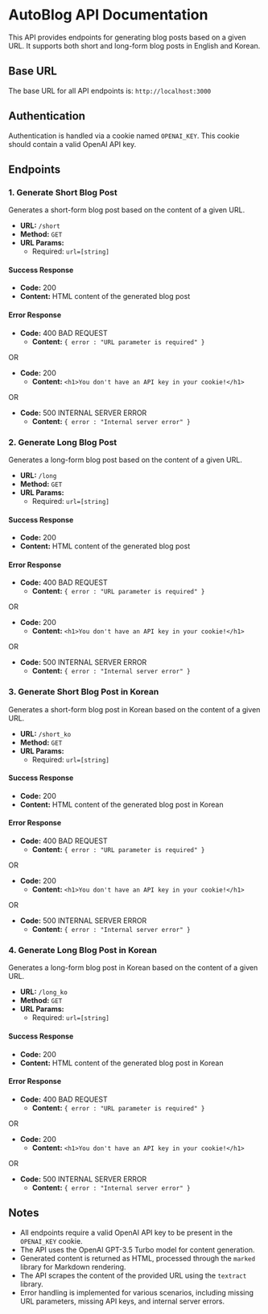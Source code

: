 # AutoBlog API Documentation

This API provides endpoints for generating blog posts based on a given URL. It supports both short and long-form blog posts in English and Korean.

## Base URL

The base URL for all API endpoints is: `http://localhost:3000`

## Authentication

Authentication is handled via a cookie named `OPENAI_KEY`. This cookie should contain a valid OpenAI API key.

## Endpoints

### 1. Generate Short Blog Post

Generates a short-form blog post based on the content of a given URL.

- **URL:** `/short`
- **Method:** `GET`
- **URL Params:** 
  - Required: `url=[string]`

#### Success Response

- **Code:** 200
- **Content:** HTML content of the generated blog post

#### Error Response

- **Code:** 400 BAD REQUEST
  - **Content:** `{ error : "URL parameter is required" }`

OR

- **Code:** 200
  - **Content:** `<h1>You don't have an API key in your cookie!</h1>`

OR

- **Code:** 500 INTERNAL SERVER ERROR
  - **Content:** `{ error : "Internal server error" }`

### 2. Generate Long Blog Post

Generates a long-form blog post based on the content of a given URL.

- **URL:** `/long`
- **Method:** `GET`
- **URL Params:** 
  - Required: `url=[string]`

#### Success Response

- **Code:** 200
- **Content:** HTML content of the generated blog post

#### Error Response

- **Code:** 400 BAD REQUEST
  - **Content:** `{ error : "URL parameter is required" }`

OR

- **Code:** 200
  - **Content:** `<h1>You don't have an API key in your cookie!</h1>`

OR

- **Code:** 500 INTERNAL SERVER ERROR
  - **Content:** `{ error : "Internal server error" }`

### 3. Generate Short Blog Post in Korean

Generates a short-form blog post in Korean based on the content of a given URL.

- **URL:** `/short_ko`
- **Method:** `GET`
- **URL Params:** 
  - Required: `url=[string]`

#### Success Response

- **Code:** 200
- **Content:** HTML content of the generated blog post in Korean

#### Error Response

- **Code:** 400 BAD REQUEST
  - **Content:** `{ error : "URL parameter is required" }`

OR

- **Code:** 200
  - **Content:** `<h1>You don't have an API key in your cookie!</h1>`

OR

- **Code:** 500 INTERNAL SERVER ERROR
  - **Content:** `{ error : "Internal server error" }`

### 4. Generate Long Blog Post in Korean

Generates a long-form blog post in Korean based on the content of a given URL.

- **URL:** `/long_ko`
- **Method:** `GET`
- **URL Params:** 
  - Required: `url=[string]`

#### Success Response

- **Code:** 200
- **Content:** HTML content of the generated blog post in Korean

#### Error Response

- **Code:** 400 BAD REQUEST
  - **Content:** `{ error : "URL parameter is required" }`

OR

- **Code:** 200
  - **Content:** `<h1>You don't have an API key in your cookie!</h1>`

OR

- **Code:** 500 INTERNAL SERVER ERROR
  - **Content:** `{ error : "Internal server error" }`

## Notes

- All endpoints require a valid OpenAI API key to be present in the `OPENAI_KEY` cookie.
- The API uses the OpenAI GPT-3.5 Turbo model for content generation.
- Generated content is returned as HTML, processed through the `marked` library for Markdown rendering.
- The API scrapes the content of the provided URL using the `textract` library.
- Error handling is implemented for various scenarios, including missing URL parameters, missing API keys, and internal server errors.
